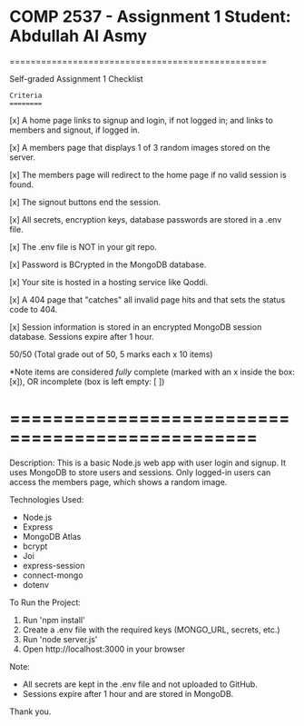 COMP 2537 - Assignment 1
Student: Abdullah Al Asmy
=================================================
=================================================

Self-graded Assignment 1 Checklist

    Criteria	
    ========
[x]  A home page links to signup and login, if not logged in; and links to members and signout, if logged in.

[x]  A members page that displays 1 of 3 random images stored on the server.

[x]  The members page will redirect to the home page if no valid session is found.

[x]  The signout buttons end the session.

[x]  All secrets, encryption keys, database passwords are stored in a .env file.

[x]  The .env file is NOT in your git repo.

[x]  Password is BCrypted in the MongoDB database.

[x]  Your site is hosted in a hosting service like Qoddi.

[x]  A 404 page that "catches" all invalid page hits and that sets the status code to 404.

[x]  Session information is stored in an encrypted MongoDB session database. Sessions expire after 1 hour.

 
50/50 (Total grade out of 50, 5 marks each x 10 items)


*Note items are considered *fully* complete (marked with an x inside the box: [x]), OR incomplete (box is left empty: [ ])


=================================================
=================================================


Description:
This is a basic Node.js web app with user login and signup. 
It uses MongoDB to store users and sessions.
Only logged-in users can access the members page, which shows a random image.

Technologies Used:
- Node.js
- Express
- MongoDB Atlas
- bcrypt
- Joi
- express-session
- connect-mongo
- dotenv

To Run the Project:
1. Run 'npm install'
2. Create a .env file with the required keys (MONGO_URL, secrets, etc.)
3. Run 'node server.js'
4. Open http://localhost:3000 in your browser

Note:
- All secrets are kept in the .env file and not uploaded to GitHub.
- Sessions expire after 1 hour and are stored in MongoDB.

Thank you.
